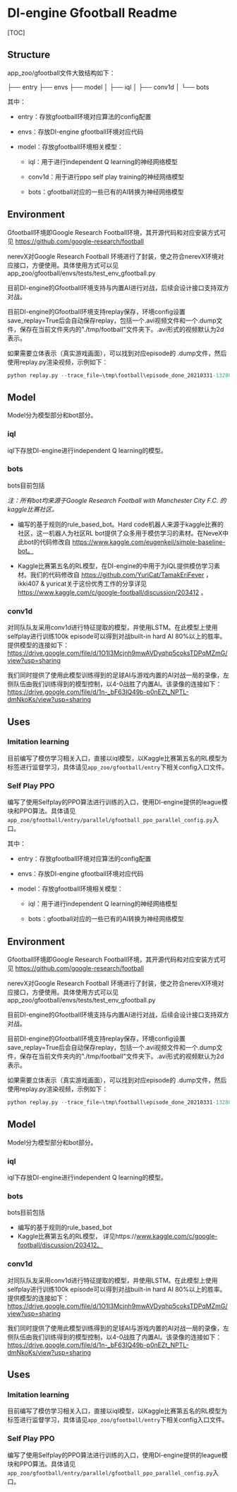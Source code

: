 # DI-engine Gfootball Readme

[TOC]

## Structure

app_zoo/gfootball文件大致结构如下：

├── entry
├── envs
├── model
│   ├── iql
│   ├── conv1d
│   └── bots




其中：

- entry：存放gfootball环境对应算法的config配置

- envs：存放DI-engine gfootball环境对应代码

- model：存放gfootball环境相关模型：

  - iql：用于进行independent Q learning的神经网络模型

  - conv1d：用于进行ppo self play training的神经网络模型

  - bots：gfootball对应的一些已有的AI转换为神经网络模型



## Environment

Gfootball环境即Google Research Football环境，其开源代码和对应安装方式可见 https://github.com/google-research/football

nerevX对Google Research Football 环境进行了封装，使之符合nerevX环境对应接口，方便使用。具体使用方式可以见 app_zoo/gfootball/envs/tests/test_env_gfootball.py 

目前DI-engine的Gfootball环境支持与内置AI进行对战，后续会设计接口支持双方对战。

目前DI-engine的Gfootball环境支持replay保存，环境config设置save_replay=True后会自动保存replay，包括一个.avi视频文件和一个.dump文件，保存在当前文件夹内的"./tmp/football"文件夹下。.avi形式的视频默认为2d表示。



如果需要立体表示（真实游戏画面），可以找到对应episode的 .dump文件，然后使用replay.py渲染视频，示例如下：

```python
python replay.py --trace_file=\tmp\football\episode_done_20210331-132800614938.dump
```





## Model

Model分为模型部分和bot部分。

### iql

iql下存放DI-engine进行independent Q learning的模型。

### bots

bots目前包括

*注：所有bot均来源于Google Research Football with Manchester City F.C. 的kaggle比赛社区。*

- 编写的基于规则的rule_based_bot。Hard code机器人来源于kaggle比赛的社区，这一机器人为社区RL bot提供了众多用于模仿学习的素材。在NeveX中此bot的代码修改自 https://www.kaggle.com/eugenkeil/simple-baseline-bot。
  
- Kaggle比赛第五名的RL模型，在DI-engine的中用于为IQL提供模仿学习素材。我们的代码修改自 https://github.com/YuriCat/TamakEriFever ，ikki407 & yuricat关于这份优秀工作的分享详见 https://www.kaggle.com/c/google-football/discussion/203412 。

### conv1d

对同队队友采用conv1d进行特征提取的模型，并使用LSTM。在此模型上使用selfplay进行训练100k episode可以得到对战built-in hard AI 80%以上的胜率。提供模型的连接如下：https://drive.google.com/file/d/1O1I3Mcjnh9mwAVDyqhp5coksTDPqMZmG/view?usp=sharing

我们同时提供了使用此模型训练得到的足球AI与游戏内置的AI对战一局的录像，左侧队伍由我们训练得到的模型控制，以4-0战胜了内置AI。该录像的连接如下：
https://drive.google.com/file/d/1n-_bF63IQ49b-p0nEZt_NPTL-dmNkoKs/view?usp=sharing

## Uses

### Imitation learning

目前编写了模仿学习相关入口，直接以iql模型，以Kaggle比赛第五名的RL模型为标签进行监督学习，具体请见`app_zoo/gfootball/entry`下相关config入口文件。

### Self Play PPO 

编写了使用Selfplay的PPO算法进行训练的入口，使用DI-engine提供的league模块和PPO算法。具体请见`app_zoo/gfootball/entry/parallel/gfootball_ppo_parallel_config.py`入口。



其中：

- entry：存放gfootball环境对应算法的config配置

- envs：存放DI-engine gfootball环境对应代码

- model：存放gfootball环境相关模型：

  - iql：用于进行independent Q learning的神经网络模型

  - bots：gfootball对应的一些已有的AI转换为神经网络模型



## Environment

Gfootball环境即Google Research Football环境，其开源代码和对应安装方式可见 https://github.com/google-research/football

nerevX对Google Research Football 环境进行了封装，使之符合nerevX环境对应接口，方便使用。具体使用方式可以见 app_zoo/gfootball/envs/tests/test_env_gfootball.py 

目前DI-engine的Gfootball环境支持与内置AI进行对战，后续会设计接口支持双方对战。

目前DI-engine的Gfootball环境支持replay保存，环境config设置save_replay=True后会自动保存replay，包括一个.avi视频文件和一个.dump文件，保存在当前文件夹内的"./tmp/football"文件夹下。.avi形式的视频默认为2d表示。



如果需要立体表示（真实游戏画面），可以找到对应episode的 .dump文件，然后使用replay.py渲染视频，示例如下：

```python
python replay.py --trace_file=\tmp\football\episode_done_20210331-132800614938.dump
```





## Model

Model分为模型部分和bot部分。

### iql

iql下存放DI-engine进行independent Q learning的模型。

### bots

bots目前包括

- 编写的基于规则的rule_based_bot
- Kaggle比赛第五名的RL模型， 详见https://www.kaggle.com/c/google-football/discussion/203412。

### conv1d

对同队队友采用conv1d进行特征提取的模型，并使用LSTM。在此模型上使用selfplay进行训练100k episode可以得到对战built-in hard AI 80%以上的胜率。提供模型的连接如下：https://drive.google.com/file/d/1O1I3Mcjnh9mwAVDyqhp5coksTDPqMZmG/view?usp=sharing

我们同时提供了使用此模型训练得到的足球AI与游戏内置的AI对战一局的录像，左侧队伍由我们训练得到的模型控制，以4-0战胜了内置AI。该录像的连接如下：
https://drive.google.com/file/d/1n-_bF63IQ49b-p0nEZt_NPTL-dmNkoKs/view?usp=sharing

## Uses

### Imitation learning

目前编写了模仿学习相关入口，直接以iql模型，以Kaggle比赛第五名的RL模型为标签进行监督学习，具体请见`app_zoo/gfootball/entry`下相关config入口文件。

### Self Play PPO 

编写了使用Selfplay的PPO算法进行训练的入口，使用DI-engine提供的league模块和PPO算法。具体请见`app_zoo/gfootball/entry/parallel/gfootball_ppo_parallel_config.py`入口。